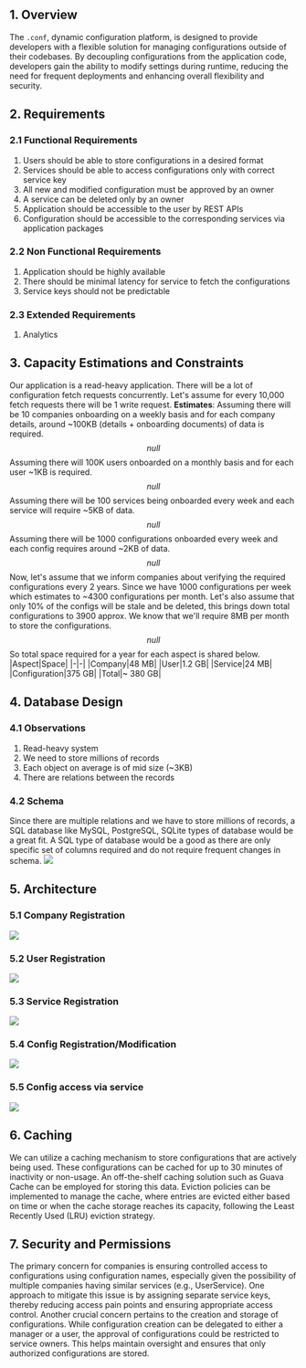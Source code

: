 ## 1. Overview
The `.conf`, dynamic configuration platform, is designed to provide developers with a flexible solution for managing configurations outside of their codebases. By decoupling configurations from the application code, developers gain the ability to modify settings during runtime, reducing the need for frequent deployments and enhancing overall flexibility and security.
## 2. Requirements
### 2.1 Functional Requirements
1. Users should be able to store configurations in a desired format
1. Services should be able to access configurations only with correct service key
1. All new and modified configuration must be approved by an owner
1. A service can be deleted only by an owner
1. Application should be accessible to the user by REST APIs
1. Configuration should be accessible to the corresponding services via application packages
### 2.2 Non Functional Requirements
1. Application should be highly available
1. There should be minimal latency for service to fetch the configurations
1. Service keys should not be predictable
### 2.3 Extended Requirements
1. Analytics
## 3. Capacity Estimations and Constraints
Our application is a read-heavy application. There will be a lot of configuration fetch requests concurrently. Let's assume for every 10,000 fetch requests there will be 1 write request.
**Estimates**: 
Assuming there will be 10 companies onboarding on a weekly basis and for each company details, around ~100KB (details + onboarding documents) of data is required.
$$null$$Assuming there will 100K users onboarded on a monthly basis and for each user ~1KB is required.
$$null$$Assuming there will be 100 services being onboarded every week and each service will require ~5KB of data.
$$null$$Assuming there will be 1000 configurations onboarded every week and each config requires around ~2KB of data.
$$null$$Now, let's assume that we inform companies about verifying the required configurations every 2 years. Since we have 1000 configurations per week which estimates to  ~4300 configurations per month. Let's also assume that only 10% of the configs will be stale and be deleted, this brings down total configurations to 3900 approx. We know that we'll require 8MB per month to store the configurations.
$$null$$So total space required for a year for each aspect is shared below.
|Aspect|Space|
|-|-|
|Company|48 MB|
|User|1.2 GB|
|Service|24 MB|
|Configuration|375 GB|
|Total|~ 380 GB|
## 4. Database Design
### 4.1 Observations
1. Read-heavy system
1. We need to store millions of records
1. Each object on average is of mid size (~3KB)
1. There are relations between the records
### 4.2 Schema
Since there are multiple relations and we have to store millions of records, a SQL database like MySQL, PostgreSQL, SQLite types of database would be a great fit. A SQL type of database would be a good as there are only specific set of columns required and do not require frequent changes in schema.
![](E:\AppFlowyDataDoNotRename\images\0841946a-ae55-4e2b-8dd4-3a556452c5bb.png)
## 5. Architecture
### 5.1 Company Registration
![](E:\AppFlowyDataDoNotRename\images\1b4f0829-617b-4d77-94a2-13dd2ca49251.png)
### 5.2 User Registration
![](E:\AppFlowyDataDoNotRename\images\580462c6-7702-4a69-882c-cf16500af74c.png)
### 5.3 Service Registration
![](E:\AppFlowyDataDoNotRename\images\97a9c606-f01a-4bde-883d-dc97b51a3cb8.png)
### 5.4 Config Registration/Modification
![](E:\AppFlowyDataDoNotRename\images\273c4358-15de-4c5f-a437-8c57b35c5ebb.png)
### 5.5 Config access via service
![](E:\AppFlowyDataDoNotRename\images\8a7eb165-68c8-4212-81ef-bf97072f0215.png)
## 6. Caching
We can utilize a caching mechanism to store configurations that are actively being used. These configurations can be cached for up to 30 minutes of inactivity or non-usage. An off-the-shelf caching solution such as Guava Cache can be employed for storing this data. Eviction policies can be implemented to manage the cache, where entries are evicted either based on time or when the cache storage reaches its capacity, following the Least Recently Used (LRU) eviction strategy.
## 7. Security and Permissions
The primary concern for companies is ensuring controlled access to configurations using configuration names, especially given the possibility of multiple companies having similar services (e.g., UserService). One approach to mitigate this issue is by assigning separate service keys, thereby reducing access pain points and ensuring appropriate access control.
Another crucial concern pertains to the creation and storage of configurations. While configuration creation can be delegated to either a manager or a user, the approval of configurations could be restricted to service owners. This helps maintain oversight and ensures that only authorized configurations are stored.
